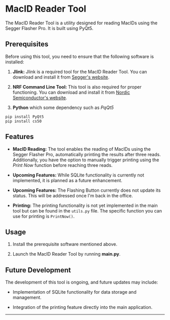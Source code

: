 # MacID Reader Tool

The MacID Reader Tool is a utility designed for reading MacIDs using the Segger Flasher Pro. It is built using PyQt5.

## Prerequisites

Before using this tool, you need to ensure that the following software is installed:

1. **Jlink:** Jlink is a required tool for the MacID Reader Tool. You can download and install it from [Segger's website](https://www.segger.com/downloads/jlink).

2. **NRF Command Line Tool:** This tool is also required for proper functioning. You can download and install it from [Nordic Semiconductor's website](https://www.nordicsemi.com/Software-and-Tools/Development-Tools/nRF-Command-Line-Tools/Download).

3. **Python** which some dependency such as *PqQt5*

```
pip install PyQt5
pip install cs50
```

## Features

- **MacID Reading:** The tool enables the reading of MacIDs using the Segger Flasher Pro, automatically printing the results after three reads. Additionally, you have the option to manually trigger printing using the *Print Now* function before reaching three reads.

- **Upcoming Features:** While SQLite functionality is currently not implemented, it is planned as a future enhancement.

- **Upcoming Features:** The Flashing Button currently does not update its status. This will be addressed once I'm back in the office.

- **Printing:** The printing functionality is not yet implemented in the main tool but can be found in the `utils.py` file. The specific function you can use for printing is `PrintNow()`.

## Usage

1. Install the prerequisite software mentioned above.

2. Launch the MacID Reader Tool by running **main.py**.

<!-- 3. Follow the on-screen instructions to read MacIDs using your Segger Flasher Pro. -->

## Future Development

The development of this tool is ongoing, and future updates may include:

- Implementation of SQLite functionality for data storage and management.

- Integration of the printing feature directly into the main application.

---
